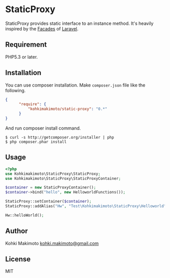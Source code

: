 # StaticProxy

StaticProxy provides static interface to an instance method.
It's heavily inspired by the [Facades](http://laravel.com/docs/facades) of [Laravel](http://laravel.com/).

## Requirement

PHP5.3 or later.

## Installation

You can use composer installation.
Make `composer.json` file like the following.

```json
{
      "require": {
          "kohkimakimoto/static-proxy": "0.*"
      }
}
```

And run composer install command.

```
$ curl -s http://getcomposer.org/installer | php
$ php composer.phar install
```

## Usage

```php
<?php
use Kohkimakimoto\StaticProxy\StaticProxy;
use Kohkimakimoto\StaticProxy\StaticProxyContainer;

$container = new StaticProxyContainer();
$container->bind("hello", new HelloworldFunctions());

StaticProxy::setContainer($container);
StaticProxy::addAlias("Hw", "Test\Kohkimakimoto\StaticProxy\Helloworld");

Hw::helloWorld();
```

## Author

Kohki Makimoto <kohki.makimoto@gmail.com>

## License

MIT
